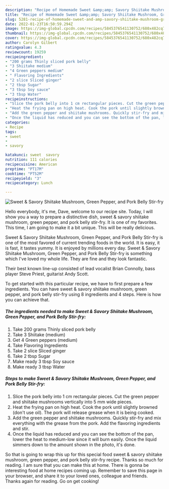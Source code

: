 ```yaml
---
description: "Recipe of Homemade Sweet &amp;amp; Savory Shiitake Mushroom, Green Pepper, and Pork Belly Stir-fry"
title: "Recipe of Homemade Sweet &amp;amp; Savory Shiitake Mushroom, Green Pepper, and Pork Belly Stir-fry"
slug: 5281-recipe-of-homemade-sweet-and-amp-savory-shiitake-mushroom-green-pepper-and-pork-belly-stir-fry
date: 2022-01-23T16:50:59.294Z
image: https://img-global.cpcdn.com/recipes/5845376541130752/680x482cq70/sweet-savory-shiitake-mushroom-green-pepper-and-pork-belly-stir-fry-recipe-main-photo.jpg
thumbnail: https://img-global.cpcdn.com/recipes/5845376541130752/680x482cq70/sweet-savory-shiitake-mushroom-green-pepper-and-pork-belly-stir-fry-recipe-main-photo.jpg
cover: https://img-global.cpcdn.com/recipes/5845376541130752/680x482cq70/sweet-savory-shiitake-mushroom-green-pepper-and-pork-belly-stir-fry-recipe-main-photo.jpg
author: Carolyn Gilbert
ratingvalue: 4.3
reviewcount: 19259
recipeingredient:
- "200 grams Thinly sliced pork belly"
- "3 Shiitake medium"
- "4 Green peppers medium"
- " Flavoring Ingredients"
- "2 slice Sliced ginger"
- "2 tbsp Sugar"
- "3 tbsp Soy sauce"
- "3 tbsp Water"
recipeinstructions:
- "Slice the pork belly into 1 cm rectangular pieces. Cut the green pepper and shiitake mushrooms vertically into 5 mm wide pieces."
- "Heat the frying pan on high heat. Cook the pork until slightly browned (don&#39;t use oil). The pork will release grease when it is being cooked."
- "Add the green pepper and shiitake mushrooms. Quickly stir-fry and mix everything with the grease from the pork. Add the flavoring ingredients and stir."
- "Once the liquid has reduced and you can see the bottom of the pan, lower the heat to medium-low since it will burn easily. Once the liquid simmers down to the amount shown in the photo, it&#39;s done."
categories:
- Recipe
tags:
- sweet
- 
- savory

katakunci: sweet  savory 
nutrition: 111 calories
recipecuisine: American
preptime: "PT17M"
cooktime: "PT52M"
recipeyield: "3"
recipecategory: Lunch

---
```



![Sweet &amp; Savory Shiitake Mushroom, Green Pepper, and Pork Belly Stir-fry](https://img-global.cpcdn.com/recipes/5845376541130752/680x482cq70/sweet-savory-shiitake-mushroom-green-pepper-and-pork-belly-stir-fry-recipe-main-photo.jpg)

Hello everybody, it's me, Dave, welcome to our recipe site. Today, I will show you a way to prepare a distinctive dish, sweet &amp; savory shiitake mushroom, green pepper, and pork belly stir-fry. It is one of my favorites. This time, I am going to make it a bit unique. This will be really delicious.

Sweet &amp; Savory Shiitake Mushroom, Green Pepper, and Pork Belly Stir-fry is one of the most favored of current trending foods in the world. It is easy, it is fast, it tastes yummy. It is enjoyed by millions every day. Sweet &amp; Savory Shiitake Mushroom, Green Pepper, and Pork Belly Stir-fry is something which I've loved my whole life. They are fine and they look fantastic.

Their best known line-up consisted of lead vocalist Brian Connolly, bass player Steve Priest, guitarist Andy Scott.


To get started with this particular recipe, we have to first prepare a few ingredients. You can have sweet &amp; savory shiitake mushroom, green pepper, and pork belly stir-fry using 8 ingredients and 4 steps. Here is how you can achieve that.

<!--inarticleads1-->

##### The ingredients needed to make Sweet &amp; Savory Shiitake Mushroom, Green Pepper, and Pork Belly Stir-fry:

1. Take 200 grams Thinly sliced pork belly
1. Take 3 Shiitake (medium)
1. Get 4 Green peppers (medium)
1. Take  Flavoring Ingredients
1. Take 2 slice Sliced ginger
1. Take 2 tbsp Sugar
1. Make ready 3 tbsp Soy sauce
1. Make ready 3 tbsp Water




<!--inarticleads2-->

##### Steps to make Sweet &amp; Savory Shiitake Mushroom, Green Pepper, and Pork Belly Stir-fry:

1. Slice the pork belly into 1 cm rectangular pieces. Cut the green pepper and shiitake mushrooms vertically into 5 mm wide pieces.
1. Heat the frying pan on high heat. Cook the pork until slightly browned (don&#39;t use oil). The pork will release grease when it is being cooked.
1. Add the green pepper and shiitake mushrooms. Quickly stir-fry and mix everything with the grease from the pork. Add the flavoring ingredients and stir.
1. Once the liquid has reduced and you can see the bottom of the pan, lower the heat to medium-low since it will burn easily. Once the liquid simmers down to the amount shown in the photo, it&#39;s done.




So that is going to wrap this up for this special food sweet &amp; savory shiitake mushroom, green pepper, and pork belly stir-fry recipe. Thanks so much for reading. I am sure that you can make this at home. There is gonna be interesting food at home recipes coming up. Remember to save this page in your browser, and share it to your loved ones, colleague and friends. Thanks again for reading. Go on get cooking!
